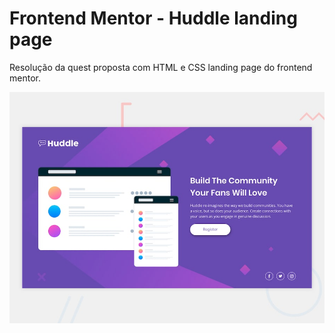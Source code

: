# Frontend Mentor - Huddle landing page

Resolução da quest proposta com HTML e CSS landing page do frontend mentor.

![Design preview for the Huddle landing page with single introductory section](./design/desktop-preview.jpg)
